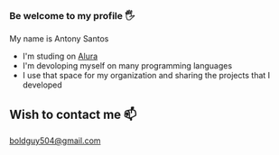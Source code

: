 ### Be welcome to my profile 🖐️

My name is Antony Santos

- I'm studing on [Alura](https://www.alura.com.br)
- I'm devoloping myself on many programming languages
- I use that space for my organization and sharing the projects that I developed

## Wish to contact me 📫

boldguy504@gmail.com

